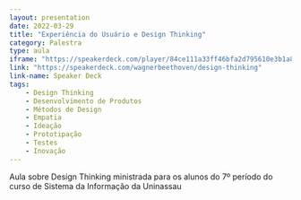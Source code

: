 ```yaml
---
layout: presentation
date: 2022-03-29
title: "Experiência do Usuário e Design Thinking"
category: Palestra
type: aula
iframe: "https://speakerdeck.com/player/84ce111a33ff46bfa2d795610e3b1a84" 
link: "https://speakerdeck.com/wagnerbeethoven/design-thinking"
link-name: Speaker Deck
tags:
    - Design Thinking
    - Desenvolvimento de Produtos
    - Métodos de Design
    - Empatia
    - Ideação
    - Prototipação
    - Testes
    - Inovação
---
```


Aula sobre Design Thinking ministrada para os alunos do 7º período do curso de Sistema da Informação da Uninassau








